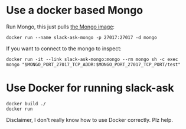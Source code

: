 # Use a docker based Mongo

Run Mongo, this just pulls [the Mongo image](https://hub.docker.com/_/mongo/):

`docker run --name slack-ask-mongo -p 27017:27017 -d mongo`

If you want to connect to the mongo to inspect:

`docker run -it --link slack-ask-mongo:mongo --rm mongo sh -c exec mongo "$MONGO_PORT_27017_TCP_ADDR:$MONGO_PORT_27017_TCP_PORT/test"`

# Use Docker for running slack-ask

```
docker build ./
docker run
```

Disclaimer, I don't really know how to use Docker correctly. Plz help.

